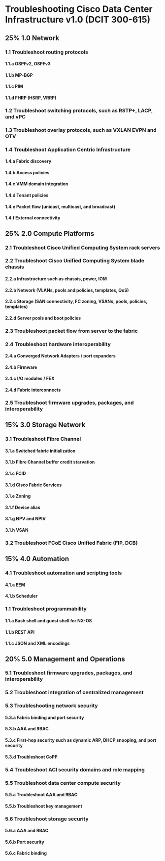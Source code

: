 # Troubleshooting Cisco Data Center Infrastructure v1.0 (DCIT 300-615)
## 25% 1.0 Network
### 1.1 Troubleshoot routing protocols
#### 1.1.a OSPFv2, OSPFv3
#### 1.1.b MP-BGP
#### 1.1.c PIM
#### 1.1.d FHRP (HSRP, VRRP)
### 1.2 Troubleshoot switching protocols, such as RSTP+, LACP, and vPC
### 1.3 Troubleshoot overlay protocols, such as VXLAN EVPN and OTV
### 1.4 Troubleshoot Application Centric Infrastructure
#### 1.4.a Fabric discovery
#### 1.4.b Access policies
#### 1.4.c VMM domain integration
#### 1.4.d Tenant policies
#### 1.4.e Packet flow (unicast, multicast, and broadcast)
#### 1.4.f External connectivity
## 25% 2.0 Compute Platforms
### 2.1 Troubleshoot Cisco Unified Computing System rack servers
### 2.2 Troubleshoot Cisco Unified Computing System blade chassis
#### 2.2.a Infrastructure such as chassis, power, IOM
#### 2.2.b Network (VLANs, pools and policies, templates, QoS)
#### 2.2.c Storage (SAN connectivity, FC zoning, VSANs, pools, policies, templates)
#### 2.2.d Server pools and boot policies
### 2.3 Troubleshoot packet flow from server to the fabric
### 2.4 Troubleshoot hardware interoperability
#### 2.4.a Converged Network Adapters / port expanders
#### 2.4.b Firmware
#### 2.4.c I/O modules / FEX
#### 2.4.d Fabric interconnects
### 2.5 Troubleshoot firmware upgrades, packages, and interoperability
## 15% 3.0 Storage Network
### 3.1 Troubleshoot Fibre Channel
#### 3.1.a Switched fabric initialization
#### 3.1.b Fibre Channel buffer credit starvation
#### 3.1.c FCID
#### 3.1.d Cisco Fabric Services
#### 3.1.e Zoning
#### 3.1.f Device alias
#### 3.1.g NPV and NPIV
#### 3.1.h VSAN
### 3.2 Troubleshoot FCoE Cisco Unified Fabric (FIP, DCB)
## 15% 4.0 Automation
### 4.1 Troubleshoot automation and scripting tools
#### 4.1.a EEM
#### 4.1.b Scheduler
### 1.1 Troubleshoot programmability
#### 1.1.a Bash shell and guest shell for NX-OS
#### 1.1.b REST API
#### 1.1.c JSON and XML encodings
## 20% 5.0 Management and Operations
### 5.1 Troubleshoot firmware upgrades, packages, and interoperability
### 5.2 Troubleshoot integration of centralized management
### 5.3 Troubleshooting network security
#### 5.3.a Fabric binding and port security
#### 5.3.b AAA and RBAC
#### 5.3.c First-hop security such as dynamic ARP, DHCP snooping, and port security
#### 5.3.d Troubleshoot CoPP
### 5.4 Troubleshoot ACI security domains and role mapping
### 5.5 Troubleshoot data center compute security
#### 5.5.a Troubleshoot AAA and RBAC
#### 5.5.b Troubleshoot key management
### 5.6 Troubleshoot storage security
#### 5.6.a AAA and RBAC
#### 5.6.b Port security
#### 5.6.c Fabric binding

